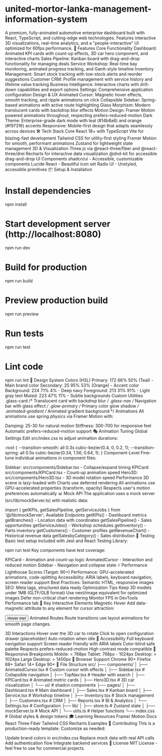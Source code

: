 # united-mortor-lanka-management-information-system
A premium, fully-animated automotive enterprise dashboard built with React, TypeScript, and cutting-edge web technologies. Features interactive 3D visualizations, real-time analytics, and a "people-interactive" UI optimized for 60fps performance.
🚀 Features
Core Functionality
Dashboard: Animated KPI cards with count-up effects, 3D car hero component, and interactive charts
Sales Pipeline: Kanban board with drag-and-drop functionality for managing deals
Service Workshop: Real-time bay monitoring, animated progress tracking, and Gantt-style timeline
Inventory Management: Smart stock tracking with low-stock alerts and reorder suggestions
Customer CRM: Profile management with service history and lifetime value tracking
Business Intelligence: Interactive charts with drill-down capabilities and export options
Settings: Comprehensive application configuration
Design & UX
Animated Cursor: Magnetic hover effects, smooth tracking, and ripple animations on click
Collapsible Sidebar: Spring-based animations with active route highlighting
Glass Morphism: Modern translucent cards with backdrop blur effects
Motion Design: Framer Motion powered animations throughout, respecting prefers-reduced-motion
Dark Theme: Enterprise-grade dark mode with teal (#14b8a6) and orange (#f97316) accents
Responsive: Mobile-first design that adapts seamlessly across devices
🛠️ Tech Stack
Core
React 18+ with TypeScript
Vite for blazing-fast development
Tailwind CSS for utility-first styling
Framer Motion for smooth, performant animations
Zustand for lightweight state management
3D & Visualization
Three.js via @react-three/fiber and @react-three/drei
Recharts for interactive data visualization
@dnd-kit for accessible drag-and-drop
UI Components
shadcn/ui - Accessible, customizable components
Lucide React - Beautiful icon set
Radix UI - Unstyled, accessible primitives
📦 Setup & Installation
# Install dependencies
npm install

# Start development server (http://localhost:8080)
npm run dev

# Build for production
npm run build

# Preview production build
npm run preview

# Run tests
npm run test

# Lint code
npm run lint
🎨 Design System
Colors (HSL)
Primary: 172 66% 50% (Teal) - Main brand color
Secondary: 25 95% 53% (Orange) - Accent color
Background: 224 71% 4% - Deep navy
Foreground: 213 31% 91% - Light gray text
Muted: 223 47% 11% - Subtle backgrounds
Custom Utilities
.glass-card        /* Translucent card with backdrop blur */
.glass-nav         /* Navigation bar with glass effect */
.glow-primary      /* Primary color glow shadow */
.animated-gradient /* Animated gradient background */
Animations
All animations use spring physics via Framer Motion with:

Damping: 25-30 for natural motion
Stiffness: 300-700 for responsive feel
Automatic prefers-reduced-motion support
🎭 Animation Tuning
Global Settings
Edit src/index.css to adjust animation durations:

:root {
  --transition-smooth: all 0.3s cubic-bezier(0.4, 0, 0.2, 1);
  --transition-spring: all 0.5s cubic-bezier(0.34, 1.56, 0.64, 1);
}
Component-Level
Fine-tune individual animations in component files:

Sidebar: src/components/Sidebar.tsx - Collapse/expand timing
KPICard: src/components/KPICard.tsx - Count-up animation speed
Hero3D: src/components/Hero3D.tsx - 3D model rotation speed
Performance
3D scene is lazy-loaded with <Suspense>
Charts use deferred rendering
All animations use GPU-accelerated properties (transform, opacity)
Respects user's motion preferences automatically
📊 Mock API
The application uses a mock server (src/lib/mockServer.ts) with realistic data:

import { getKPIs, getSalesPipeline, getServiceJobs } from '@/lib/mockServer';
Available Endpoints
getKPIs() - Dashboard metrics
getBranches() - Location data with coordinates
getSalesPipeline() - Sales opportunities
getServiceJobs() - Workshop schedules
getInventory() - Parts inventory
getCustomers() - Customer profiles
getRevenueChart() - Historical revenue data
getSalesbyCategory() - Sales distribution
🧪 Testing
Basic test setup included with Jest and React Testing Library:

npm run test
Key components have test coverage:

KPICard - Animation and count-up logic
AnimatedCursor - Interaction and reduced motion
Sidebar - Navigation and collapse state
⚡ Performance
Lighthouse Scores (Target: 90+)
Performance: GPU-accelerated animations, code-splitting
Accessibility: ARIA labels, keyboard navigation, screen reader support
Best Practices: Semantic HTML, responsive images
SEO: Meta tags, structured data ready
Optimization Tips
Keep 3D models under 1MB (GLTF/GLB format)
Use next/image equivalent for optimized images
Defer non-critical chart rendering
Monitor FPS in DevTools Performance tab
🎯 Key Interactive Elements
Magnetic Hover
Add data-magnetic attribute to any element for cursor attraction:

<button data-magnetic>Hover me!</button>
Animated Routes
Route transitions use layout animations for smooth page changes.

3D Interactions
Hover over the 3D car to rotate
Click to open configuration drawer (placeholder)
Auto-rotation when idle
🔐 Accessibility
Full keyboard navigation support
Screen reader friendly with ARIA labels
Color-blind safe palette
Respects prefers-reduced-motion
High contrast mode compatible
📱 Responsive Breakpoints
Mobile: < 768px
Tablet: 768px - 1024px
Desktop: > 1024px
Large Desktop: > 1400px
🚦 Browser Support
Chrome 90+
Firefox 88+
Safari 14+
Edge 90+
📝 File Structure
src/
├── components/
│   ├── AnimatedCursor.tsx    # Custom cursor with effects
│   ├── Sidebar.tsx            # Collapsible navigation
│   ├── TopNav.tsx             # Header with search
│   ├── KPICard.tsx            # Animated metric cards
│   ├── Hero3D.tsx             # 3D car visualization
│   └── ui/                    # shadcn components
├── pages/
│   ├── Dashboard.tsx          # Main dashboard
│   ├── Sales.tsx              # Kanban board
│   ├── Service.tsx            # Workshop timeline
│   ├── Inventory.tsx          # Stock management
│   ├── Customers.tsx          # CRM
│   ├── Reports.tsx            # BI & Analytics
│   └── Settings.tsx           # Configuration
├── lib/
│   ├── store.ts               # Zustand state
│   ├── mockServer.ts          # Mock API
│   └── utils.ts               # Helper functions
└── index.css                  # Global styles & design tokens
🎓 Learning Resources
Framer Motion Docs
React Three Fiber
Tailwind CSS
Recharts Examples
🤝 Contributing
This is a production-ready template. Customize as needed:

Update brand colors in src/index.css
Replace mock data with real API calls
Add authentication flow
Integrate backend services
📄 License
MIT License - feel free to use for commercial projects.
